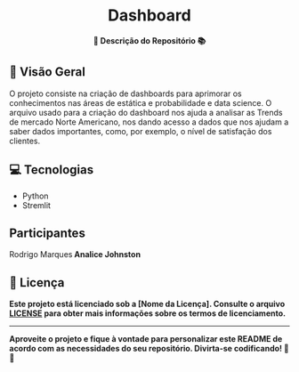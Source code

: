 <h1 align="center">Dashboard</h1>



<div align="center">
  <strong>🚀 Descrição do Repositório 📚</strong>
</div>



## 🔭 Visão Geral

O projeto consiste na criação de dashboards para aprimorar os conhecimentos nas áreas de estática e probabilidade e data science. O arquivo usado para a criação do dashboard nos ajuda a analisar as Trends de mercado Norte Americano, nos dando acesso a dados que nos ajudam a saber dados importantes, como, por exemplo, o nível de satisfação dos clientes.

## 💻 Tecnologias

- Python
- Stremlit

## Participantes
Rodrigo Marques<b>
Analice Johnston

## 📄 Licença

Este projeto está licenciado sob a [Nome da Licença]. Consulte o arquivo [LICENSE](LICENSE) para obter mais informações sobre os termos de licenciamento.

---

Aproveite o projeto e fique à vontade para personalizar este README de acordo com as necessidades do seu repositório. Divirta-se codificando! 🎉😄

